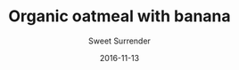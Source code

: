 ---
title: 'Organic oatmeal with banana'
description: ""
color: '#ffffff'
price: '35'
category: childrensMenu
tags: 'Children''s menu'
meta:
    id: d9e258a28046ee8a637af31d935f6b9a9d019b45
    parentId: f20f57fa9c3d8bff0902cfb33f350091a3a48d51
    language: en
date: '2016-11-13'
author: 'Sweet Surrender'
---